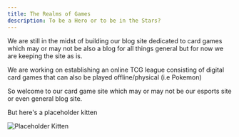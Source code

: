 ```yaml
---
title: The Realms of Games
description: To be a Hero or to be in the Stars?
---
```


We are still in the midst of building our blog site dedicated to card games which may or may not be also a blog for all things general but for now we are keeping the site as is.

We are working on establishing an online TCG league consisting of digital card games that can also be played offline/physical (i.e Pokemon)

So welcome to our card game site which may or may not be our esports site or even general blog site.

But here's a placeholder kitten

![Placeholder Kitten](https://placekitten.com/800/400)
